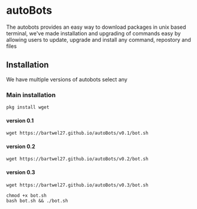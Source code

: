 # autoBots
The autobots provides an easy way to download packages in unix based terminal, we've made installation and upgrading of commands easy by allowing users to update, upgrade and install any command, repostory and files

## lnstallation
We have multiple versions of autobots select any

### Main installation
```
pkg install wget
```

#### version 0.1
```
wget https://bartwel27.github.io/autoBots/v0.1/bot.sh
```

#### version 0.2
```
wget https://bartwel27.github.io/autoBots/v0.2/bot.sh
```


#### version 0.3
```
wget https://bartwel27.github.io/autoBots/v0.3/bot.sh
```

```
chmod +x bot.sh
bash bot.sh && ./bot.sh
```
